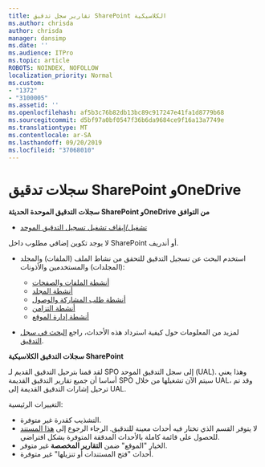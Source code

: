 ```yaml
---
title: تقارير سجل تدقيق SharePoint الكلاسيكية
ms.author: chrisda
author: chrisda
manager: dansimp
ms.date: ''
ms.audience: ITPro
ms.topic: article
ROBOTS: NOINDEX, NOFOLLOW
localization_priority: Normal
ms.custom:
- "1372"
- "3100005"
ms.assetid: ''
ms.openlocfilehash: af5b3c76b82db13bc89c917247e41fa1d8779b68
ms.sourcegitcommit: d5bf97a0bf0547f36b6da9684ce9f16a13a7749e
ms.translationtype: MT
ms.contentlocale: ar-SA
ms.lasthandoff: 09/20/2019
ms.locfileid: "37068010"
---
```

# <a name="sharepoint-and-onedrive-audit-logs"></a>سجلات تدقيق SharePoint وOneDrive

**سجلات التدقيق الموحدة الحديثة SharePoint وOneDrive من التوافق**

- [تشغيل/إيقاف تشغيل تسجيل التدقيق الموحد](https://docs.microsoft.com/office365/securitycompliance/turn-audit-log-search-on-or-off) 

لا يوجد تكوين إضافي مطلوب داخل SharePoint أو أندريف.

- استخدم البحث عن تسجيل التدقيق للتحقق من نشاط الملف (الملفات) والمجلد (المجلدات) والمستخدمين والأذونات:

    - [أنشطة الملفات والصفحات](https://docs.microsoft.com/office365/securitycompliance/search-the-audit-log-in-security-and-compliance)
    - [أنشطة المجلد](https://docs.microsoft.com/office365/securitycompliance/search-the-audit-log-in-security-and-compliance#folder-activities)
    - [أنشطة طلب المشاركة والوصول](https://docs.microsoft.com/office365/securitycompliance/search-the-audit-log-in-security-and-compliance#sharing-and-access-request-activities)
    - [أنشطة التزامن](https://docs.microsoft.com/office365/securitycompliance/search-the-audit-log-in-security-and-compliance#synchronization-activities)
    - [أنشطة إدارة الموقع](https://docs.microsoft.com/office365/securitycompliance/search-the-audit-log-in-security-and-compliance#site-administration-activities)
- لمزيد من المعلومات حول كيفية استرداد هذه الأحداث، راجع [البحث في سجل التدقيق](https://docs.microsoft.com/office365/securitycompliance/search-the-audit-log-in-security-and-compliance#search-the-audit-log).

**سجلات التدقيق الكلاسيكية SharePoint**

لقد قمنا بترحيل التدقيق القديم لـ SPO إلى سجل التدقيق الموحد (UAL). وهذا يعني أساسا أن جميع تقارير التدقيق القديمة SPO سيتم الآن تشغيلها من خلال UAL، وقد تم ترحيل إشارات التدقيق القديمة إلى UAL.

التغييرات الرئيسية:

- التشذيب كقدرة غير متوفرة.
- لا يتوفر القسم الذي تختار فيه أحداث معينة للتدقيق. الرجاء الرجوع إلى [هذا المستند](https://docs.microsoft.com/office365/securitycompliance/search-the-audit-log-in-security-and-compliance) للحصول على قائمة كاملة بالأحداث المدققة المتوفرة بشكل افتراضي.
- الخيار "الموقع" ضمن **التقارير المخصصة** غير متوفر. 
- أحداث "فتح المستندات أو تنزيلها" غير متوفرة. 

